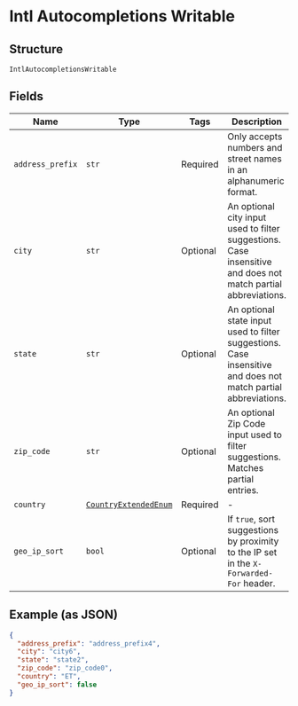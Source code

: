 
# Intl Autocompletions Writable

## Structure

`IntlAutocompletionsWritable`

## Fields

| Name | Type | Tags | Description |
|  --- | --- | --- | --- |
| `address_prefix` | `str` | Required | Only accepts numbers and street names in an alphanumeric format. |
| `city` | `str` | Optional | An optional city input used to filter suggestions. Case insensitive and does not match partial abbreviations. |
| `state` | `str` | Optional | An optional state input used to filter suggestions. Case insensitive and does not match partial abbreviations. |
| `zip_code` | `str` | Optional | An optional Zip Code input used to filter suggestions. Matches partial entries. |
| `country` | [`CountryExtendedEnum`](../../doc/models/country-extended-enum.md) | Required | - |
| `geo_ip_sort` | `bool` | Optional | If `true`, sort suggestions by proximity to the IP set in the `X-Forwarded-For` header. |

## Example (as JSON)

```json
{
  "address_prefix": "address_prefix4",
  "city": "city6",
  "state": "state2",
  "zip_code": "zip_code0",
  "country": "ET",
  "geo_ip_sort": false
}
```

